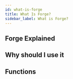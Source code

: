 ```yaml
---
id: what-is-forge
title: What Is Forge?
sidebar_label: What is Forge?
---
```


## Forge Explained

## Why should I use it

## Functions



